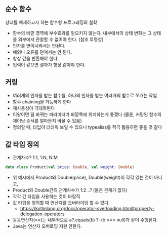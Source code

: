 
## 순수 함수
상태를 배제하고자 하는 함수형 프로그래밍의 철학
- 함수의 바깥 영역에 부수효과를 일으키지 않는다. 내부에서의 상태 변화는 그 상태를 외부에서 관찰할 수 없어야 한다. (참조 투명성)
- 인자를 변이시켜서는 안된다.
- 예외나 오류를 던져서는 안 된다.
- 항상 값을 반환해야 한다.
- 입력이 같으면 결과가 항상 같아야 한다.


## 커링
- 여러개의 인자를 받는 함수를, 하나의 인자를 받는 여러개의 함수로 쪼개는 작업
- 함수 chaining을 가능하게 한다
- 재사용성이 극대화된다
- 이왕이면 덜 바뀌는 파라미터가 바깥쪽에 위치하는게 좋겠다 (물론, 커링된 함수의 체이닝 순서를 얼마든지 바꿀 수 있음)
- 정의할 때, 타입이 더러워 보일 수 있으니 typealias를 적극 활용하면 좋을 것 같다


## 값 타입 정의
- 관계차수? 1:1, 1:N, N:M

```kotlin
data class Product(val price: Double, val weight: Double)
```
- 위 예시에서 Product와 Double(price), Double(weight)이 각각 있는 것이 아니고,
- Product와 Double간의 관계차수가 1:2 ..? (둘은 관계가 없다)
- 각각 값 타입을 사용하는 것이 바람직
- 값 타입을 정의할 때 연산자를 오버라이딩 할 수 있다.
  - https://kotlinlang.org/docs/operator-overloading.html#property-delegation-operators
- 동등연산자(==)는 내부적으로 a?.equals(b) ?: (b === null)과 같이 수행된다.
- Java는 연산자 오버로딩 지원 안한다.

